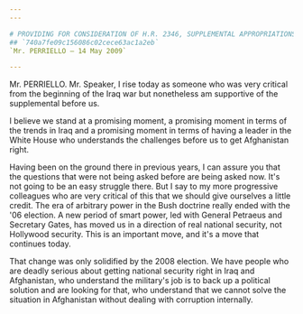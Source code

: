 ```yaml
---
---

# PROVIDING FOR CONSIDERATION OF H.R. 2346, SUPPLEMENTAL APPROPRIATIONS  ACT, 2009
## `740a7fe09c156086c02cece63ac1a2eb`
`Mr. PERRIELLO — 14 May 2009`

---
```



Mr. PERRIELLO. Mr. Speaker, I rise today as someone who was very 
critical from the beginning of the Iraq war but nonetheless am 
supportive of the supplemental before us.

I believe we stand at a promising moment, a promising moment in terms 
of the trends in Iraq and a promising moment in terms of having a 
leader in the White House who understands the challenges before us to 
get Afghanistan right.

Having been on the ground there in previous years, I can assure you 
that the questions that were not being asked before are being asked 
now. It's not going to be an easy struggle there. But I say to my more 
progressive colleagues who are very critical of this that we should 
give ourselves a little credit. The era of arbitrary power in the Bush 
doctrine really ended with the '06 election. A new period of smart 
power, led with General Petraeus and Secretary Gates, has moved us in a 
direction of real national security, not Hollywood security. This is an 
important move, and it's a move that continues today.

That change was only solidified by the 2008 election. We have people 
who are deadly serious about getting national security right in Iraq 
and Afghanistan, who understand the military's job is to back up a 
political solution and are looking for that, who understand that we 
cannot solve the situation in Afghanistan without dealing with 
corruption internally.